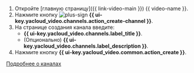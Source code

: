 1. Откройте [главную страницу]({{ link-video-main }}) {{ video-name }}.
1. Нажмите кнопку ![plus-sign](../../_assets/console-icons/plus.svg) **{{ ui-key.yacloud_video.channels.action_create-channel }}**.
1. На странице создания канала введите:
    * **{{ ui-key.yacloud_video.channels.label_title }}**.
    * (Опционально) **{{ ui-key.yacloud_video.channels.label_description }}**.
1. Нажмите кнопку **{{ ui-key.yacloud_video.common.action_create }}**.

[Подробнее о каналах](../../video/concepts/index.md#channels)
